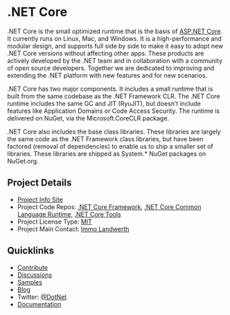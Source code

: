 # .NET Core

.NET Core is the small optimized runtime that is the basis of [ASP.NET Core](http://www.dotnetfoundation.org/aspnet-core). It currently runs on Linux, Mac, and Windows. It is a high-performance and modular design, and supports full side by side to make it easy to adopt new .NET Core versions without affecting other apps. These products are actively developed by the .NET team and in collaboration with a community of open source developers. Together we are dedicated to improving and extending the .NET platform with new features and for new scenarios.

.NET Core has two major components. It includes a small runtime that is built from the same codebase as the .NET Framework CLR. The .NET Core runtime includes the same GC and JIT (RyuJIT), but doesn’t include features like Application Domains or Code Access Security. The runtime is delivered on NuGet, via the Microsoft.CoreCLR package.

.NET Core also includes the base class libraries. These libraries are largely the same code as the .NET Framework class libraries, but have been factored (removal of dependencies) to enable us to ship a smaller set of libraries. These libraries are shipped as System.* NuGet packages on NuGet.org.

## Project Details

* [Project Info Site](https://dotnet.github.io)
* Project Code Repos:  [.NET Core Framework](https://github.com/dotnet/corefx), [.NET Core Common Language Runtime]( https://github.com/dotnet/coreCLR), [.NET Core Tools](https://github.com/dotnet/cli)
* Project License Type: [MIT](https://github.com/dotnet/corefx/blob/master/LICENSE)
* Project Main Contact: [Immo Landwerth](https://github.com/terrajobst)

## Quicklinks
* [Contribute](https://github.com/dotnet/corefx/blob/master/CONTRIBUTING.md)
* [Discussions](http://forums.dotnetfoundation.org/)
* [Samples](https://github.com/Microsoft/dotnetsamples)
* [Blog](http://blogs.msdn.microsoft.com/dotnet/)
* Twitter: [@DotNet](https://twitter.com/dotnet)
* [Documentation](http://docs.microsoft.com/dotnet/core/index)
